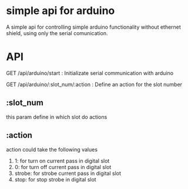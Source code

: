 # simple api for arduino
A simple api for controlling simple arduino functionality without ethernet shield, using only the serial comunication.

# API
GET /api/arduino/start 				: Initializate serial communication with arduino

GET /api/arduino/:slot_num/:action 	: Define an action for the slot number

## :slot_num
this param define in which slot do actions

## :action
action could take the following values

1. 1: for turn on current pass in digital slot
2. 0: for turn off current pass in digital slot
3. strobe: for strobe current pass in digital slot
1. stop: for stop strobe in digital slot 
